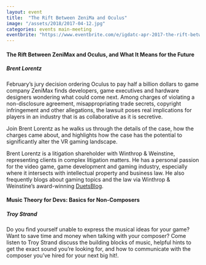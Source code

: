 ```yaml
---
layout: event
title:  "The Rift Between ZeniMa and Oculus"
image: "/assets/2018/2017-04-12.jpg"
categories: events main-meeting
eventbrite: "https://www.eventbrite.com/e/igdatc-apr-2017-the-rift-between-zenimax-and-oculus-tickets-33078778517?aff=ebdsoporgprofile"
---
```



#### The Rift Between ZeniMax and Oculus, and What It Means for the Future
##### Brent Lorentz

February’s jury decision ordering Oculus to pay half a billion dollars to game company ZeniMax finds developers, game executives and hardware designers wondering what could come next. Among charges of violating a non-disclosure agreement, misappropriating trade secrets, copyright infringement and other allegations, the lawsuit poses real implications for players in an industry that is as collaborative as it is secretive.

Join Brent Lorentz as he walks us through the details of the case, how the charges came about, and highlights how the case has the potential to significantly alter the VR gaming landscape.

Brent Lorentz is a litigation shareholder with Winthrop & Weinstine, representing clients in complex litigation matters. He has a personal passion for the video game, game development and gaming industry, especially where it intersects with intellectual property and business law. He also frequently blogs about gaming topics and the law via Winthrop & Weinstine’s award-winning [DuetsBlog](http://www.duetsblog.com/).


#### Music Theory for Devs: Basics for Non-Composers
##### Troy Strand

Do you find yourself unable to express the musical ideas for your game? Want to save time and money when talking with your composer? Come listen to Troy Strand discuss the building blocks of music, helpful hints to get the exact sound you’re looking for, and how to communicate with the composer you’ve hired for your next big hit!.

